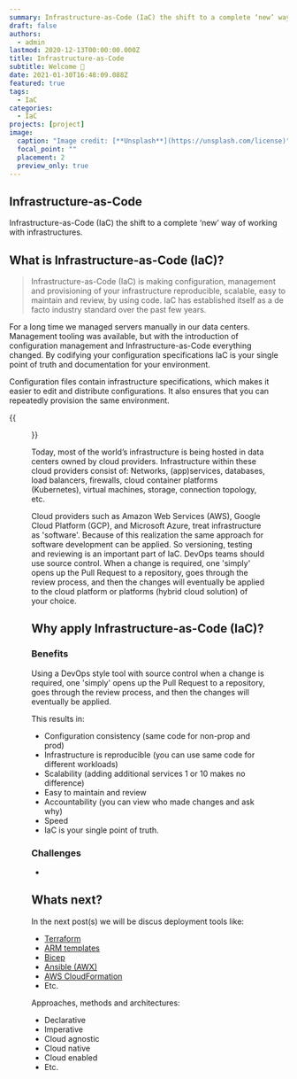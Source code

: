 ```yaml
---
summary: Infrastructure-as-Code (IaC) the shift to a complete ‘new’ way of working with infrastructures.
draft: false
authors:
  - admin
lastmod: 2020-12-13T00:00:00.000Z
title: Infrastructure-as-Code
subtitle: Welcome 👋
date: 2021-01-30T16:48:09.088Z
featured: true
tags:
  - IaC
categories:
  - IaC
projects: [project]
image:
  caption: "Image credit: [**Unsplash**](https://unsplash.com/license)"
  focal_point: ""
  placement: 2
  preview_only: true
---
```

## Infrastructure-as-Code
Infrastructure-as-Code (IaC) the shift to a complete ‘new’ way of working with infrastructures.

## What is Infrastructure-as-Code (IaC)?
>Infrastructure-as-Code (IaC) is making configuration, management and provisioning of your infrastructure reproducible, scalable, easy to maintain and review, by using code. IaC has established itself as a de facto industry standard over the past few years. 
 
For a long time we managed servers manually in our data centers. Management tooling was available, but with the introduction of configuration management and Infrastructure-as-Code everything changed. By codifying your configuration specifications IaC is your single point of truth and documentation for your environment. 

Configuration files contain infrastructure specifications, which makes it easier to edit and distribute configurations. It also ensures that you can repeatedly provision the same environment.

{{<figure library="true" src="iac/iac.jpg" title="IaC">}}

Today, most of the world’s infrastructure is being hosted in data centers owned by cloud providers. 
Infrastructure within these cloud providers consist of: Networks, (app)services, databases, load balancers, firewalls, cloud container platforms (Kubernetes), virtual machines, storage, connection topology, etc. 
 
Cloud providers such as Amazon Web Services (AWS), Google Cloud Platform (GCP), and Microsoft Azure, treat infrastructure as 'software'. Because of this realization the same approach for software development can be applied. So versioning, testing and reviewing is an important part of IaC. DevOps teams should use source control. When a change is required, one 'simply' opens up the Pull Request to a repository, goes through the review process, and then the changes will eventually be applied to the cloud platform or platforms (hybrid cloud solution) of your choice.

## Why apply Infrastructure-as-Code (IaC)?

### Benefits
Using a DevOps style tool with source control when a change is required, one 'simply' opens up the Pull Request to a repository, goes through the review process, and then the changes will eventually be applied.

This results in:
- Configuration consistency (same code for non-prop and prod)
- Infrastructure is reproducible (you can use same code for different workloads)
- Scalability (adding additional services 1 or 10 makes no difference)
- Easy to maintain and review
- Accountability (you can view who made changes and ask why)
- Speed
- IaC is your single point of truth.

### Challenges
- 

## Whats next?
In the next post(s) we will be discus deployment tools like:
- [Terraform](https://www.terraform.io/)
- [ARM templates](https://docs.microsoft.com/en-us/azure/azure-resource-manager/templates/overview)
- [Bicep](https://docs.microsoft.com/en-us/azure/azure-resource-manager/bicep/overview?tabs=bicep)
- [Ansible (AWX)](https://www.redhat.com/en/engage/delivery-with-ansible-20170906?)
- [AWS CloudFormation](https://aws.amazon.com/cloudformation/)
- Etc.

Approaches, methods and architectures: 
- Declarative 
- Imperative
- Cloud agnostic
- Cloud native
- Cloud enabled
- Etc.